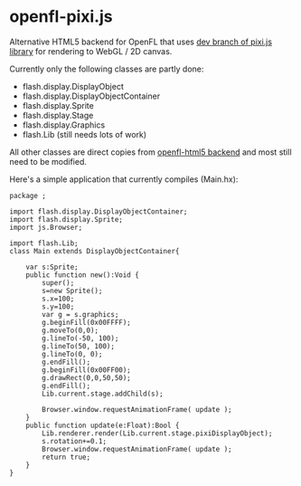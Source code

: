 openfl-pixi.js
==============

 Alternative HTML5 backend for OpenFL that uses [dev branch of pixi.js library](<https://github.com/GoodBoyDigital/pixi.js/tree/dev>) for rendering to WebGL / 2D canvas.

Currently only the following classes are partly done:
- flash.display.DisplayObject
- flash.display.DisplayObjectContainer
- flash.display.Sprite
- flash.display.Stage
- flash.display.Graphics
- flash.Lib (still needs lots of work)

All other classes are direct copies from [openfl-html5 backend](<https://github.com/openfl/openfl-html5v>) and most still need to be modified.

Here's a simple application that currently compiles (Main.hx):

    package ;

    import flash.display.DisplayObjectContainer;
    import flash.display.Sprite;
    import js.Browser;

    import flash.Lib;
    class Main extends DisplayObjectContainer{

        var s:Sprite;
        public function new():Void {
            super();
            s=new Sprite();
            s.x=100;
            s.y=100;
            var g = s.graphics;
            g.beginFill(0x00FFFF);
            g.moveTo(0,0);
            g.lineTo(-50, 100);
            g.lineTo(50, 100);
            g.lineTo(0, 0);
            g.endFill();
            g.beginFill(0x00FF00);
            g.drawRect(0,0,50,50);
            g.endFill();
            Lib.current.stage.addChild(s);

            Browser.window.requestAnimationFrame( update );
        }
        public function update(e:Float):Bool {
            Lib.renderer.render(Lib.current.stage.pixiDisplayObject);
            s.rotation+=0.1;
            Browser.window.requestAnimationFrame( update );
            return true;
        }
    }